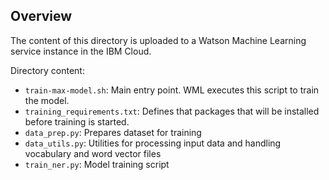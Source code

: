 ## Overview

The content of this directory is uploaded to a Watson Machine Learning service instance in the IBM Cloud.

Directory content:

- `train-max-model.sh`: Main entry point. WML executes this script to train the model.
- `training_requirements.txt`: Defines that packages that will be installed before training is started.
- `data_prep.py`: Prepares dataset for training
- `data_utils.py`: Utilities for processing input data and handling vocabulary and word vector files
- `train_ner.py`: Model training script
